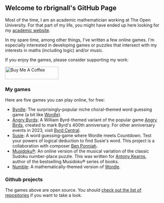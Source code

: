 ## Welcome to rbrignall's GitHub Page

Most of the time, I am an academic mathematician working at The Open University. For that part of my life, you might have ended up here looking for my [academic website](http://users.mct.open.ac.uk/rb8599/).

In my spare time, among other things, I've written a few online games. I'm especially interested in developing games or puzzles that intersect with my interests in maths (including logic) and/or music.

If you enjoy the games, please consider supporting my work:

<a href="https://www.buymeacoffee.com/rbrignall" target="_blank"><img src="https://cdn.buymeacoffee.com/buttons/default-orange.png" alt="Buy Me A Coffee" height="41" width="174"></a>

### My games

Here are five games you can play online, for free:

- [Byrdle](https://www.byrdle.net/): The surprisingly-popular niche choral-themed word guessing game (a bit like [Wordle](https://www.nytimes.com/games/wordle/index.html)).
- [Angry Byrds](https://angrybyrds.rbrignall.org.uk): A William Byrd-themed variant of the popular game [Angry Birds](https://angrybirds.com), created to mark Byrd's 400th anniversary. For other anniversary events in 2023, visit [Byrd Central](https://www.byrdcentral.com/).
- [Susie](https://susie.rbrignall.org.uk): A word guessing-game where Wordle meets Countdown. Test your powers of logical deduction to find Susie's word. This project is a collaboration with composer [Ben Ponniah](https://benponniah.com/).
- [Musidoku®](https://musidoku.com/): An online version of the musical variation of the classic Sudoku number-place puzzle. This was written for [Antony Kearns](https://antonykearns.com/), author of the bestselling Musidoku® series of books.
- [Numble](https://rbrignall.github.io/numble/): A mathematically-themed version of [Wordle](https://www.nytimes.com/games/wordle/index.html).

### Github projects

The games above are open source. You should [check out the list of repositories](https://github.com/rbrignall/) if you want to take a look.
